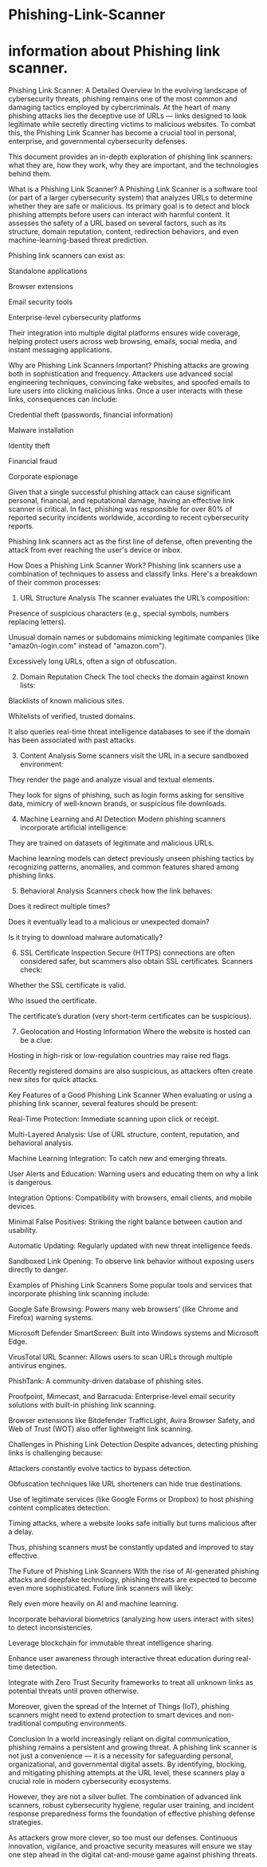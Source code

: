 # Phishing-Link-Scanner
# information about Phishing link scanner.

Phishing Link Scanner: A Detailed Overview
In the evolving landscape of cybersecurity threats, phishing remains one of the most common and damaging tactics employed by cybercriminals. At the heart of many phishing attacks lies the deceptive use of URLs — links designed to look legitimate while secretly directing victims to malicious websites. To combat this, the Phishing Link Scanner has become a crucial tool in personal, enterprise, and governmental cybersecurity defenses.

This document provides an in-depth exploration of phishing link scanners: what they are, how they work, why they are important, and the technologies behind them.

What is a Phishing Link Scanner?
A Phishing Link Scanner is a software tool (or part of a larger cybersecurity system) that analyzes URLs to determine whether they are safe or malicious. Its primary goal is to detect and block phishing attempts before users can interact with harmful content. It assesses the safety of a URL based on several factors, such as its structure, domain reputation, content, redirection behaviors, and even machine-learning-based threat prediction.

Phishing link scanners can exist as:

Standalone applications

Browser extensions

Email security tools

Enterprise-level cybersecurity platforms

Their integration into multiple digital platforms ensures wide coverage, helping protect users across web browsing, emails, social media, and instant messaging applications.

Why are Phishing Link Scanners Important?
Phishing attacks are growing both in sophistication and frequency. Attackers use advanced social engineering techniques, convincing fake websites, and spoofed emails to lure users into clicking malicious links. Once a user interacts with these links, consequences can include:

Credential theft (passwords, financial information)

Malware installation

Identity theft

Financial fraud

Corporate espionage

Given that a single successful phishing attack can cause significant personal, financial, and reputational damage, having an effective link scanner is critical. In fact, phishing was responsible for over 80% of reported security incidents worldwide, according to recent cybersecurity reports.

Phishing link scanners act as the first line of defense, often preventing the attack from ever reaching the user's device or inbox.

How Does a Phishing Link Scanner Work?
Phishing link scanners use a combination of techniques to assess and classify links. Here's a breakdown of their common processes:

1. URL Structure Analysis
The scanner evaluates the URL’s composition:

Presence of suspicious characters (e.g., special symbols, numbers replacing letters).

Unusual domain names or subdomains mimicking legitimate companies (like "amaz0n-login.com" instead of "amazon.com").

Excessively long URLs, often a sign of obfuscation.

2. Domain Reputation Check
The tool checks the domain against known lists:

Blacklists of known malicious sites.

Whitelists of verified, trusted domains.

It also queries real-time threat intelligence databases to see if the domain has been associated with past attacks.

3. Content Analysis
Some scanners visit the URL in a secure sandboxed environment:

They render the page and analyze visual and textual elements.

They look for signs of phishing, such as login forms asking for sensitive data, mimicry of well-known brands, or suspicious file downloads.

4. Machine Learning and AI Detection
Modern phishing scanners incorporate artificial intelligence:

They are trained on datasets of legitimate and malicious URLs.

Machine learning models can detect previously unseen phishing tactics by recognizing patterns, anomalies, and common features shared among phishing links.

5. Behavioral Analysis
Scanners check how the link behaves:

Does it redirect multiple times?

Does it eventually lead to a malicious or unexpected domain?

Is it trying to download malware automatically?

6. SSL Certificate Inspection
Secure (HTTPS) connections are often considered safer, but scammers also obtain SSL certificates. Scanners check:

Whether the SSL certificate is valid.

Who issued the certificate.

The certificate’s duration (very short-term certificates can be suspicious).

7. Geolocation and Hosting Information
Where the website is hosted can be a clue:

Hosting in high-risk or low-regulation countries may raise red flags.

Recently registered domains are also suspicious, as attackers often create new sites for quick attacks.

Key Features of a Good Phishing Link Scanner
When evaluating or using a phishing link scanner, several features should be present:

Real-Time Protection: Immediate scanning upon click or receipt.

Multi-Layered Analysis: Use of URL structure, content, reputation, and behavioral analysis.

Machine Learning Integration: To catch new and emerging threats.

User Alerts and Education: Warning users and educating them on why a link is dangerous.

Integration Options: Compatibility with browsers, email clients, and mobile devices.

Minimal False Positives: Striking the right balance between caution and usability.

Automatic Updating: Regularly updated with new threat intelligence feeds.

Sandboxed Link Opening: To observe link behavior without exposing users directly to danger.

Examples of Phishing Link Scanners
Some popular tools and services that incorporate phishing link scanning include:

Google Safe Browsing: Powers many web browsers' (like Chrome and Firefox) warning systems.

Microsoft Defender SmartScreen: Built into Windows systems and Microsoft Edge.

VirusTotal URL Scanner: Allows users to scan URLs through multiple antivirus engines.

PhishTank: A community-driven database of phishing sites.

Proofpoint, Mimecast, and Barracuda: Enterprise-level email security solutions with built-in phishing link scanning.

Browser extensions like Bitdefender TrafficLight, Avira Browser Safety, and Web of Trust (WOT) also offer lightweight link scanning.

Challenges in Phishing Link Detection
Despite advances, detecting phishing links is challenging because:

Attackers constantly evolve tactics to bypass detection.

Obfuscation techniques like URL shorteners can hide true destinations.

Use of legitimate services (like Google Forms or Dropbox) to host phishing content complicates detection.

Timing attacks, where a website looks safe initially but turns malicious after a delay.

Thus, phishing scanners must be constantly updated and improved to stay effective.

The Future of Phishing Link Scanners
With the rise of AI-generated phishing attacks and deepfake technology, phishing threats are expected to become even more sophisticated. Future link scanners will likely:

Rely even more heavily on AI and machine learning.

Incorporate behavioral biometrics (analyzing how users interact with sites) to detect inconsistencies.

Leverage blockchain for immutable threat intelligence sharing.

Enhance user awareness through interactive threat education during real-time detection.

Integrate with Zero Trust Security frameworks to treat all unknown links as potential threats until proven otherwise.

Moreover, given the spread of the Internet of Things (IoT), phishing scanners might need to extend protection to smart devices and non-traditional computing environments.

Conclusion
In a world increasingly reliant on digital communication, phishing remains a persistent and growing threat. A phishing link scanner is not just a convenience — it is a necessity for safeguarding personal, organizational, and governmental digital assets. By identifying, blocking, and mitigating phishing attempts at the URL level, these scanners play a crucial role in modern cybersecurity ecosystems.

However, they are not a silver bullet. The combination of advanced link scanners, robust cybersecurity hygiene, regular user training, and incident response preparedness forms the foundation of effective phishing defense strategies.

As attackers grow more clever, so too must our defenses. Continuous innovation, vigilance, and proactive security measures will ensure we stay one step ahead in the digital cat-and-mouse game against phishing threats.
